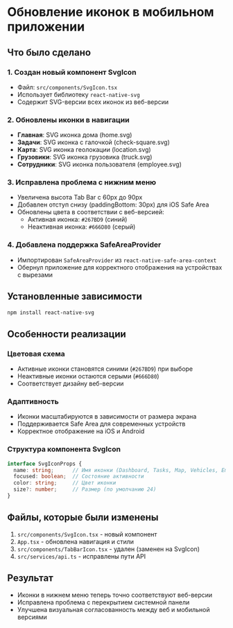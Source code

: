 # Обновление иконок в мобильном приложении

## Что было сделано

### 1. Создан новый компонент SvgIcon
- Файл: `src/components/SvgIcon.tsx`
- Использует библиотеку `react-native-svg`
- Содержит SVG-версии всех иконок из веб-версии

### 2. Обновлены иконки в навигации
- **Главная**: SVG иконка дома (home.svg)
- **Задачи**: SVG иконка с галочкой (check-square.svg)
- **Карта**: SVG иконка геолокации (location.svg)
- **Грузовики**: SVG иконка грузовика (truck.svg)
- **Сотрудники**: SVG иконка пользователя (employee.svg)

### 3. Исправлена проблема с нижним меню
- Увеличена высота Tab Bar с 60px до 90px
- Добавлен отступ снизу (paddingBottom: 30px) для iOS Safe Area
- Обновлены цвета в соответствии с веб-версией:
  - Активная иконка: `#267BD9` (синий)
  - Неактивная иконка: `#666D80` (серый)

### 4. Добавлена поддержка SafeAreaProvider
- Импортирован `SafeAreaProvider` из `react-native-safe-area-context`
- Обернул приложение для корректного отображения на устройствах с вырезами

## Установленные зависимости
```bash
npm install react-native-svg
```

## Особенности реализации

### Цветовая схема
- Активные иконки становятся синими (`#267BD9`) при выборе
- Неактивные иконки остаются серыми (`#666D80`)
- Соответствует дизайну веб-версии

### Адаптивность
- Иконки масштабируются в зависимости от размера экрана
- Поддерживается Safe Area для современных устройств
- Корректное отображение на iOS и Android

### Структура компонента SvgIcon
```typescript
interface SvgIconProps {
  name: string;      // Имя иконки (Dashboard, Tasks, Map, Vehicles, Employees)
  focused: boolean;  // Состояние активности
  color: string;     // Цвет иконки
  size?: number;     // Размер (по умолчанию 24)
}
```

## Файлы, которые были изменены
1. `src/components/SvgIcon.tsx` - новый компонент
2. `App.tsx` - обновлена навигация и стили
3. `src/components/TabBarIcon.tsx` - удален (заменен на SvgIcon)
4. `src/services/api.ts` - исправлены пути API

## Результат
- Иконки в нижнем меню теперь точно соответствуют веб-версии
- Исправлена проблема с перекрытием системной панели
- Улучшена визуальная согласованность между веб и мобильной версиями 